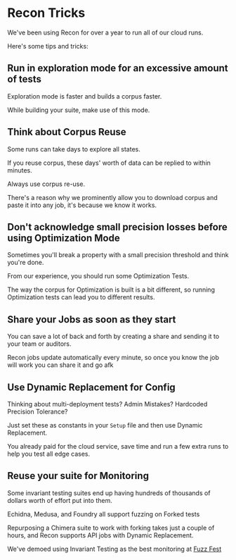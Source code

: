 # Recon Tricks

We've been using Recon for over a year to run all of our cloud runs.

Here's some tips and tricks:

## Run in exploration mode for an excessive amount of tests

Exploration mode is faster and builds a corpus faster.

While building your suite, make use of this mode.

## Think about Corpus Reuse

Some runs can take days to explore all states.

If you reuse corpus, these days' worth of data can be replied to within minutes.

Always use corpus re-use.

There's a reason why we prominently allow you to download corpus and paste it into any job, it's because we know it works.

## Don't acknowledge small precision losses before using Optimization Mode

Sometimes you'll break a property with a small precision threshold and think you're done.

From our experience, you should run some Optimization Tests.

The way the corpus for Optimization is built is a bit different, so running Optimization tests can lead you to different results.

## Share your Jobs as soon as they start

You can save a lot of back and forth by creating a share and sending it to your team or auditors.

Recon jobs update automatically every minute, so once you know the job will work you can share it and go afk

## Use Dynamic Replacement for Config

Thinking about multi-deployment tests?
Admin Mistakes?
Hardcoded Precision Tolerance?

Just set these as constants in your `Setup` file and then use Dynamic Replacement.

You already paid for the cloud service, save time and run a few extra runs to help you test all edge cases.

## Reuse your suite for Monitoring

Some invariant testing suites end up having hundreds of thousands of dollars worth of effort put into them.

Echidna, Medusa, and Foundry all support fuzzing on Forked tests

Repurposing a Chimera suite to work with forking takes just a couple of hours, and Recon supports API jobs with Dynamic Replacement.

We've demoed using Invariant Testing as the best monitoring at [Fuzz Fest](https://www.youtube.com/watch?v=Cqmu-mhSLt8&t=5657s)